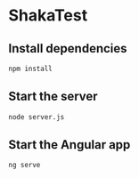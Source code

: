 # ShakaTest

## Install dependencies

```bash
npm install
```

## Start the server

```bash
node server.js
```

## Start the Angular app

```bash
ng serve
```
